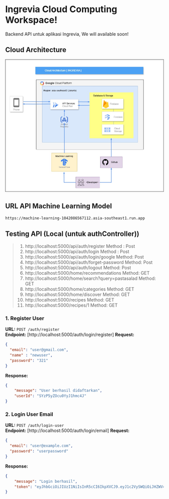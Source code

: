 # Ingrevia Cloud Computing Workspace!
Backend API untuk aplikasi Ingrevia, We will available soon!

## Cloud Architecture
![Ingrevia Cloud Architecture Fixed.jpg](https://github.com/fahrezi93/ingrevia-project/blob/db41ff0637a2dc0a5dfa0565bd9388723ffd50b2/Ingrevia%20Cloud%20Architecture%20Fixed%20(2).jpg)

## URL API Machine Learning Model
```bash
https://machine-learning-1042086567112.asia-southeast1.run.app
```

## Testing API (Local (untuk authController))
> 1. http://localhost:5000/api/auth/register
>    Method : Post
> 2. http://localhost:5000/api/auth/login
>    Method : Post
> 3. http://localhost:5000/api/auth/login/google
>    Method: Post
> 4. http://localhost:5000/api/auth/forget-password
>    Method: Post
> 5. http://localhost:5000/api/auth/logout
>    Method: Post
> 6. http://localhost:5000/home/recommendations
>    Method: GET
> 7. http://localhost:5000/home/search?query=pastasalad
>    Method: GET
> 8. http://localhost:5000/home/categories
>    Method: GET
> 9. http://localhost:5000/home/discover
>    Method: GET
> 10. http://localhost:5000/recipes
>    Method: GET
> 11. http://localhost:5000/recipes/1
>    Method: GET


### 1. **Register User**

**URL:** `POST /auth/register`  
**Endpoint:** [http://localhost:5000/auth/login/register]
**Request:**

```json
{
  "email": "user@gmail.com",
  "name" : "newuser",
  "password": "321"
}
```

**Response:**

```json
{
    "message": "User berhasil didaftarkan",
    "userId": "SYzP5yZOcu0YyJ1hmc4J"
}
```

### 2. **Login User Email**

**URL:** `POST /auth/login-user`  
**Endpoint:** [http://localhost:5000/auth/login/email]
**Request:**

```json
{
  "email": "user@example.com",
  "password": "userpassword"
}
```

**Response:**

```json
{
    "message": "Login berhasil",
    "token": "eyJhbGciOiJIUzI1NiIsInR5cCI6IkpXVCJ9.eyJ1c2VySWQiOiJHZWV4cFVTQWlkaEtqRXVnenhTZSIsImVtYWlsIjoidXNlckBleGFtcGxlLmNvbSIsImlhdCI6MTczMzg5MjI2OCwiZXhwIjoxNzMzODk1ODY4fQ.CveHfCMNwpKGhDmtCrX2PlUbkjk6WZyBph5u_GT5M7w"
}


```
